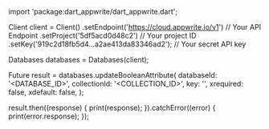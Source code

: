 import 'package:dart_appwrite/dart_appwrite.dart';

Client client = Client()
  .setEndpoint('https://cloud.appwrite.io/v1') // Your API Endpoint
  .setProject('5df5acd0d48c2') // Your project ID
  .setKey('919c2d18fb5d4...a2ae413da83346ad2'); // Your secret API key

Databases databases = Databases(client);

Future result = databases.updateBooleanAttribute(
  databaseId: '<DATABASE_ID>',
  collectionId: '<COLLECTION_ID>',
  key: '',
  xrequired: false,
  xdefault: false,
);

result.then((response) {
  print(response);
}).catchError((error) {
  print(error.response);
});
